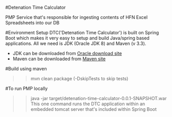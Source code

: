 #Detenation Time Calculator

PMP Service that's responsible for ingesting contents of HFN Excel Spreadsheets into our DB

#Environment Setup
DTC('Detenation Time Calculator') is built on Spring Boot which makes it very easy to setup and build Java/spring based applications. All we need is JDK (Oracle JDK 8) and Maven (v 3.3).

 * JDK can be downloaded from [Oracle download site](http://www.oracle.com/technetwork/java/javase/downloads/index.html)
 * Maven can be downloaded from [Maven site](https://maven.apache.org/download.html)
 


#Build using maven
 >>  mvn clean package (-DskipTests to skip tests)

#To run PMP locally
 >> java -jar target/detenation-time-calculator-0.0.1-SNAPSHOT.war
This one command runs the DTC application within an embedded tomcat server that's included within Spring Boot
